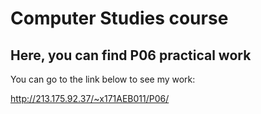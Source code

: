 # Computer Studies course

## Here, you can find P06 practical work

You can go to the link below to see my work:

http://213.175.92.37/~x171AEB011/P06/



